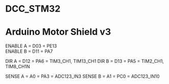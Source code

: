 # DCC_STM32

# Arduino Motor Shield v3

ENABLE A = D03 = PE13  
ENABLE B = D11 = PA7

DIR A    = D12 = PA6 = TIM3_CH1, TIM13_CH1
DIR B    = D13 = PA5 = TIM2_CH1, TIM8_CH1N

SENSE A  =  A0 = PA3 = ADC123_IN3
SENSE B  =  A1 = PC0 = ADC123_IN10

